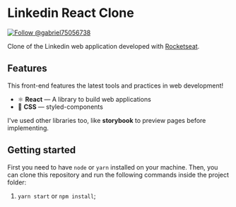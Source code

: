 <h1>
  Linkedin React Clone
</h1>

<p align="left">
  <a href="https://twitter.com/intent/user?screen_name=Gabriel75056738" target="_blank">
    <img
      src="https://img.shields.io/twitter/follow/Gabriel75056738?label=Follow%20Gabriel%20Alcantara&style=social"
      alt="Follow @gabriel75056738"
    />
  </a>
</p>

Clone of the Linkedin web application developed with [Rocketseat](https://www.youtube.com/watch?v=-ZV-_7vNRGw).

## Features

This front-end features the latest tools and practices in web development!

- ⚛ **React** — A library to build web applications
- 💅 **CSS** — styled-components

I've used other libraries too, like **storybook** to preview pages before implementing.

## Getting started

First you need to have `node` or `yarn` installed on your machine. Then, you can clone this repository and run the following commands inside the project folder:

1. `yarn start` or `npm install`;

